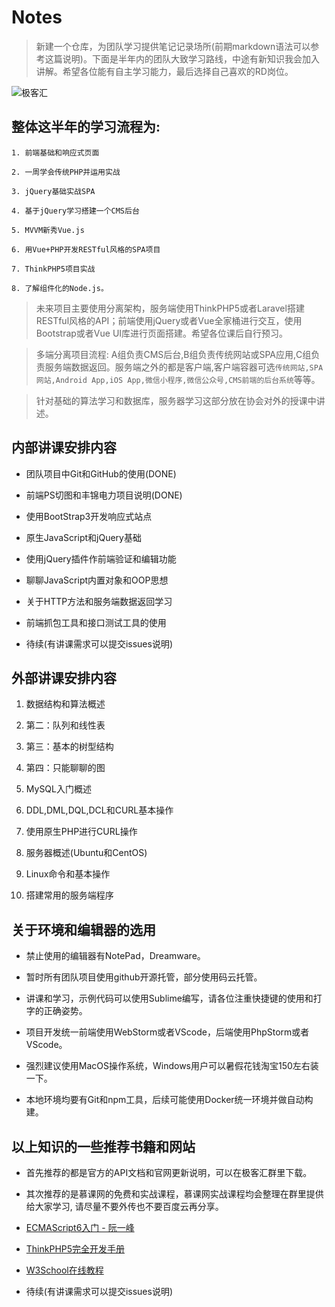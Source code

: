 # Notes

> 新建一个仓库，为团队学习提供笔记记录场所(前期markdown语法可以参考这篇说明)。下面是半年内的团队大致学习路线，中途有新知识我会加入讲解。希望各位能有自主学习能力，最后选择自己喜欢的RD岗位。

<p style="width: 300px; margin: 0 auto;">

![极客汇](http://ool6x4l46.bkt.clouddn.com/jikehui.jpg)

</p>

<!-- more -->

## 整体这半年的学习流程为:

```
1. 前端基础和响应式页面

2. 一周学会传统PHP并运用实战

3. jQuery基础实战SPA

4. 基于jQuery学习搭建一个CMS后台

5. MVVM新秀Vue.js

6. 用Vue+PHP开发RESTful风格的SPA项目

7. ThinkPHP5项目实战

8. 了解组件化的Node.js。
```

> 未来项目主要使用分离架构，服务端使用ThinkPHP5或者Laravel搭建RESTful风格的API；前端使用jQuery或者Vue全家桶进行交互，使用Bootstrap或者Vue UI库进行页面搭建。希望各位课后自行预习。

> 多端分离项目流程: A组负责CMS后台,B组负责传统网站或SPA应用,C组负责服务端数据返回。服务端之外的都是客户端,客户端容器可选`传统网站,SPA网站,Android App,iOS App,微信小程序,微信公众号,CMS前端的后台系统`等等。

> 针对基础的算法学习和数据库，服务器学习这部分放在协会对外的授课中讲述。

## 内部讲课安排内容

- 团队项目中Git和GitHub的使用(DONE)

- 前端PS切图和丰锦电力项目说明(DONE)

- 使用BootStrap3开发响应式站点

- 原生JavaScript和jQuery基础

- 使用jQuery插件作前端验证和编辑功能

- 聊聊JavaScript内置对象和OOP思想

- 关于HTTP方法和服务端数据返回学习

- 前端抓包工具和接口测试工具的使用

- 待续(有讲课需求可以提交issues说明)

## 外部讲课安排内容

01. 数据结构和算法概述

02. 第二：队列和线性表

03. 第三：基本的树型结构

04. 第四：只能聊聊的图

05. MySQL入门概述

06. DDL,DML,DQL,DCL和CURL基本操作

07. 使用原生PHP进行CURL操作

08. 服务器概述(Ubuntu和CentOS)

09. Linux命令和基本操作

10. 搭建常用的服务端程序

## 关于环境和编辑器的选用

- 禁止使用的编辑器有NotePad，Dreamware。

- 暂时所有团队项目使用github开源托管，部分使用码云托管。

- 讲课和学习，示例代码可以使用Sublime编写，请各位注重快捷键的使用和打字的正确姿势。

- 项目开发统一前端使用WebStorm或者VScode，后端使用PhpStorm或者VScode。

- 强烈建议使用MacOS操作系统，Windows用户可以暑假花钱淘宝150左右装一下。

- 本地环境均要有Git和npm工具，后续可能使用Docker统一环境并做自动构建。

## 以上知识的一些推荐书籍和网站

- 首先推荐的都是官方的API文档和官网更新说明，可以在极客汇群里下载。

- 其次推荐的是慕课网的免费和实战课程，慕课网实战课程均会整理在群里提供给大家学习, 请尽量不要外传也不要百度云再分享。

- [ECMAScript6入门 - 阮一峰](http://es6.ruanyifeng.com/)

- [ThinkPHP5完全开发手册](https://www.kancloud.cn/manual/thinkphp5/118003)

- [W3School在线教程](http://www.w3school.com.cn/)

- 待续(有讲课需求可以提交issues说明)